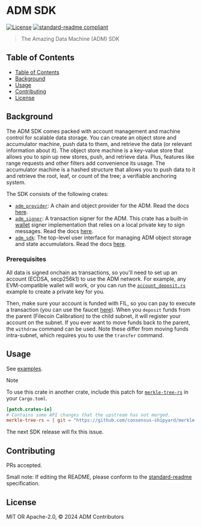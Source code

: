 # ADM SDK

[![License](https://img.shields.io/github/license/amazingdatamachine/adm.svg)](../LICENSE)
[![standard-readme compliant](https://img.shields.io/badge/standard--readme-OK-green.svg)](https://github.com/RichardLitt/standard-readme)

> The Amazing Data Machine (ADM) SDK

## Table of Contents

- [Table of Contents](#table-of-contents)
- [Background](#background)
- [Usage](#usage)
- [Contributing](#contributing)
- [License](#license)

## Background

The ADM SDK comes packed with account management and machine control for scalable data storage.
You can create an object store and accumulator machine, push data to them, and retrieve the data (or relevant
information about it).
The object store machine is a key-value store that allows you to spin up new stores, push, and retrieve data.
Plus, features like range requests and other filters add convenience its usage.
The accumulator machine is a hashed structure that allows
you to push data to it and retrieve the root, leaf, or count of the tree; a verifiable anchoring system.

The SDK consists of the following crates:

- [`adm_provider`](../provider): A chain and object provider for the ADM.
  Read the docs [here](https://crates.io/crates/adm_provider).
- [`adm_signer`](../signer): A transaction signer for the ADM.
  This crate has a built-in [wallet](../signer/src/wallet.rs) signer implementation that relies on a local private key
  to sign messages.
  Read the docs [here](https://crates.io/crates/adm_signer).
- [`adm_sdk`](.): The top-level user interface for managing ADM object storage and state accumulators.
  Read the docs [here](https://crates.io/crates/adm_sdk).

### Prerequisites

All data is signed onchain as transactions, so you'll need to set up an account (ECDSA, secp256k1) to use the ADM
network.
For example, any EVM-compatible wallet will work, or you can run
the [`account_deposit.rs`](./examples/account_deposit.rs) example to create a private key for you.

Then, make sure your account is funded with FIL, so you can pay to execute a transaction (you can use the
faucet [here](https://faucet.calibnet.chainsafe-fil.io/funds.html)).
When you `deposit` funds from the parent (Filecoin Calibration) to the child subnet,
it will register your account on the subnet.
If you ever want to move funds back to the parent, the `withdraw` command can be used.
Note these differ from moving funds intra-subnet, which requires you to use the `transfer` command.

## Usage

See [examples](./examples).

> [!NOTE]
> To use this crate in another crate, include this patch
> for [`merkle-tree-rs`](https://github.com/consensus-shipyard/merkle-tree-rs) in your `Cargo.toml`.
> ```toml
> [patch.crates-io]
> # Contains some API changes that the upstream has not merged.
> merkle-tree-rs = { git = "https://github.com/consensus-shipyard/merkle-tree-rs.git", branch = "dev" }
> ```

The next SDK release will fix this issue.

## Contributing

PRs accepted.

Small note: If editing the README, please conform to
the [standard-readme](https://github.com/RichardLitt/standard-readme) specification.

## License

MIT OR Apache-2.0, © 2024 ADM Contributors
